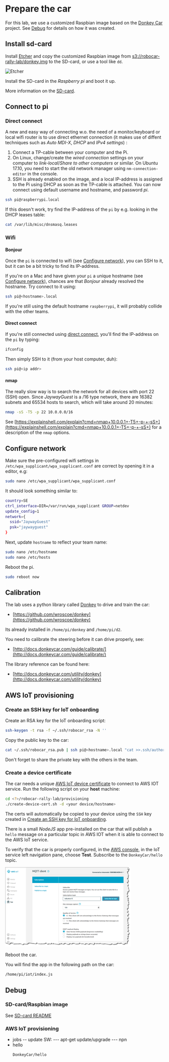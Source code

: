 # Prepare the car

For this lab, we use a customized Raspbian image based on the [Donkey Car](https://github.com/wroscoe/donkey) project. See [Debug](#debug) for details on how it was created.

## Install sd-card

Install [Etcher](https://etcher.io/) and copy the customized Raspbian image from [s3://robocar-rally-lab/donkey.img](s3://robocar-rally-lab/donkey.img) to the SD-card, or use a tool like `dd`.

![Etcher](https://etcher.io/static/screenshot.gif)

Install the SD-card in the *Raspberry pi* and boot it up.

More information on the [SD-card](../sdcard/README.md).

## Connect to pi

### Direct connect

A new and easy way of connecting w.o. the need of a monitor/keyboard or local wifi router is to use direct ethernet connection (it makes use of diffent techniques such as *Auto MDI-X*, *DHCP* and *IPv4 settings*) :

1. Connect a TP-cable between your computer and the Pi.
2. On Linux, change/create the *wired connection* settings on your computer to *link-local*/*Share to other computers* or similar. On Ubuntu 17.10, you need to start the old network manager using `nm-connection-editor` in the console.
3. SSH is already enabled on the image, and a local IP-address is assigned to the Pi using DHCP as soon as the TP-cable is attached. You can now connect using default username and hostname, and password *pi*.

```bash
ssh pi@raspberrypi.local
```

If this doesn't work, try find the IP-address of the `pi` by e.g. looking in the DHCP leases table:

```bash
cat /var/lib/misc/dnsmasq.leases
```

### Wifi

#### Bonjour

Once the `pi` is connected to wifi (see [Configure network](#configure-network)), you can SSH to it, but it can be a bit tricky to find its IP-address.

If you're on a Mac and have given your `pi` a unique hostname (see [Configure network](#configure-network)), chances are that *Bonjour* already resolved the hostname. Try connect to it using:

```bash
ssh pi@<hostname>.local
```

If you're still using the default hostname `raspberrypi`, it will probably collide with the other teams.

#### Direct connect

If you're still connected using [direct connect](#direct-connect), you'll find the IP-address on the `pi` by typing:

```bash
ifconfig
```

Then simply SSH to it (from your host computer, duh):

```bash
ssh pi@<ip addr>
```

#### nmap

The really slow way is to search the network for all devices with port 22 (SSH) open. Since *JaywayGuest* is a /16 type network, there are 16382 subnets and 65534 hosts to search, which will take around 20 minutes:

```bash
nmap -sS -T5 -p 22 10.0.0.0/16
```

See [https://explainshell.com/explain?cmd=nmap+10.0.0.1+-T5+-p-+-sS+](https://explainshell.com/explain?cmd=nmap+10.0.0.1+-T5+-p-+-sS+) for a description of the `nmap` options.

## Configure network

Make sure the pre-configured wifi settings in `/etc/wpa_supplicant/wpa_supplicant.conf` are correct by opening it in a editor, e.g:

```bash
sudo nano /etc/wpa_supplicant/wpa_supplicant.conf
```

It should look something similar to:

```bash
country=SE
ctrl_interface=DIR=/var/run/wpa_supplicant GROUP=netdev
update_config=1
network={
  ssid="JaywayGuest"
  psk="jaywayguest"
}
```

Next, update `hostname` to reflect your team name:
```bash
sudo nano /etc/hostname
sudo nano /etc/hosts
```

Reboot the pi.
```bash
sudo reboot now
```

## Calibration

The lab uses a python library called [Donkey](https://github.com/wroscoe/donkey) to drive and train the car:
- [https://github.com/wroscoe/donkey](https://github.com/wroscoe/donkey)

Its already installed in `/home/pi/donkey` and `/home/pi/d2`.

You need to calibrate the steering before it can drive properly, see:
- [http://docs.donkeycar.com/guide/calibrate/](http://docs.donkeycar.com/guide/calibrate/)

The library reference can be found here:
- [http://docs.donkeycar.com/utility/donkey](http://docs.donkeycar.com/utility/donkey)

## AWS IoT provisioning

### Create an SSH key for IoT onboarding

Create an RSA key for the IoT onboarding script:

```bash
ssh-keygen -t rsa -f ~/.ssh/robocar_rsa -N ''
```

Copy the public key to the car:
```bash
cat ~/.ssh/robocar_rsa.pub | ssh pi@<hostname>.local "cat >>.ssh/authorized_keys"
```

Don't forget to share the private key with the others in the team.

### Create a device certificate

The car needs a unique [AWS IoT device certificate](https://docs.aws.amazon.com/iot/latest/developerguide/x509-certs.html) to connect to AWS IOT service. Run the following script on your **host** machine:
```bash
cd <?>/robocar-rally-lab/provisioning
./create-device-cert.sh -d <your device/hostname>
```

The certs will automatically be copied to your device using the `SSH` key created in [Create an SSH key for IoT onboarding](#create-an-ssh-key-for-iot-onboarding).

There is a small *NodeJS* app pre-installed on the car that will publish a `hello` message on a particular topic in AWS IOT when it is able to connect to the AWS IoT service.

To verify that the car is properly configured, in the [AWS console](https://648414911232.signin.aws.amazon.com/console), in the IoT service left navigation pane, choose **Test**. Subscribe to the `DonkeyCar/hello` topic.

<img src="subscribe-button-topic.png" width="400"> 

Reboot the car.

You will find the app in the following path on the car:
```bash
/home/pi/iot/index.js
```

## Debug

### SD-card/Raspbian image

See [SD-card README](../sdcard/README.md)

### AWS IoT provisioning

- jobs
-- update SW:
--- apt-get update/upgrade
--- npn
- hello
   ```bash
   DonkeyCar/hello
   ```
